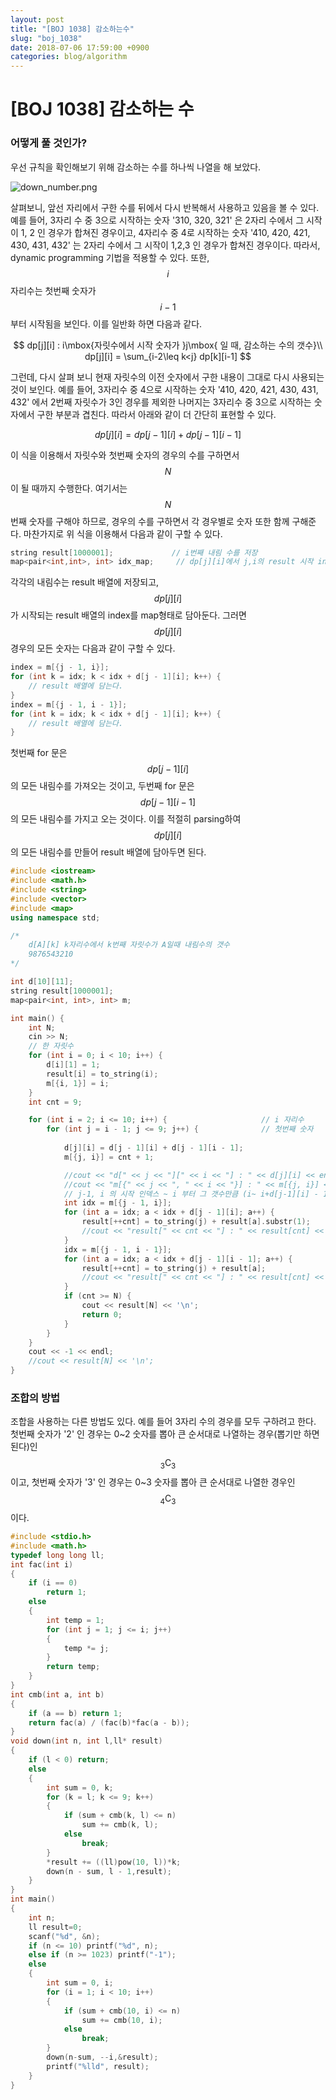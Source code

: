 ```yaml
---
layout: post
title: "[BOJ 1038] 감소하는수"
slug: "boj_1038"
date: 2018-07-06 17:59:00 +0900
categories: blog/algorithm
---
```






# [BOJ 1038] 감소하는 수

### 어떻게 풀 것인가?

 우선 규칙을 확인해보기 위해 감소하는 수를 하나씩 나열을 해 보았다. 

![down_number.png](https://github.com/sjnov11/sjnov11.github.com/blob/master/_img/2018/07/06/down_number.png?raw=true) 



 살펴보니, 앞선 자리에서 구한 수를 뒤에서 다시 반복해서 사용하고 있음을 볼 수 있다. 예를 들어, 3자리 수 중 3으로 시작하는 숫자 '310, 320, 321' 은 2자리 수에서 그 시작이 1, 2 인 경우가 합쳐진 경우이고, 4자리수 중 4로 시작하는 숫자 '410, 420, 421, 430, 431, 432' 는 2자리 수에서 그 시작이 1,2,3 인 경우가 합쳐진 경우이다. 따라서, dynamic programming 기법을 적용할 수 있다. 또한, $$i$$ 자리수는 첫번째 숫자가 $$i-1$$부터 시작됨을 보인다. 이를 일반화 하면 다음과 같다. 


$$
dp[j][i] : i\mbox{자릿수에서 시작 숫자가 }j\mbox{ 일 때, 감소하는 수의 갯수}\\
dp[j][i] = \sum_{i-2\leq k<j} dp[k][i-1]
$$


 그런데, 다시 살펴 보니 현재 자릿수의 이전 숫자에서 구한 내용이 그대로 다시 사용되는 것이 보인다. 예를 들어, 3자리수 중 4으로 시작하는 숫자 '410, 420, 421, 430, 431, 432' 에서 2번째 자릿수가 3인 경우를 제외한 나머지는 3자리수 중 3으로 시작하는 숫자에서 구한 부분과 겹친다. 따라서 아래와 같이 더 간단히 표현할 수 있다.


$$
dp[j][i] = dp[j-1][i] +dp[j-1][i-1]
$$


 이 식을 이용해서 자릿수와 첫번째 숫자의 경우의 수를 구하면서 $$N$$이 될 때까지 수행한다. 여기서는 $$N$$ 번째 숫자를 구해야 하므로, 경우의 수를 구하면서 각 경우별로 숫자 또한 함께 구해준다. 마찬가지로 위 식을 이용해서 다음과 같이 구할 수 있다.



```c++
string result[1000001];				// i번째 내림 수를 저장
map<pair<int,int>, int> idx_map;	 // dp[j][i]에서 j,i의 result 시작 index를 저장
```



 각각의 내림수는 result 배열에 저장되고, $$dp[j][i]$$ 가 시작되는 result 배열의 index를 map형태로 담아둔다. 그러면 $$dp[j][i]$$ 경우의 모든 숫자는 다음과 같이 구할 수 있다.



```c++
index = m[{j - 1, i}];
for (int k = idx; k < idx + d[j - 1][i]; k++) {
   	// result 배열에 담는다.
}
index = m[{j - 1, i - 1}];
for (int k = idx; k < idx + d[j - 1][i]; k++) {
   	// result 배열에 담는다.
}
```



 첫번째 for 문은 $$dp[j-1][i]$$ 의 모든 내림수를 가져오는 것이고, 두번째 for 문은 $$dp[j-1][i-1]$$ 의 모든 내림수를 가지고 오는 것이다. 이를 적절히 parsing하여 $$dp[j][i]$$ 의 모든 내림수를 만들어 result 배열에 담아두면 된다.



```c++
#include <iostream>
#include <math.h>
#include <string>
#include <vector>
#include <map>
using namespace std;

/*
	d[A][k] k자리수에서 k번째 자릿수가 A일때 내림수의 갯수
	9876543210
*/

int d[10][11];
string result[1000001];
map<pair<int, int>, int> m;

int main() {
	int N;
	cin >> N;
	// 한 자릿수
	for (int i = 0; i < 10; i++) {
		d[i][1] = 1;
		result[i] = to_string(i);
		m[{i, 1}] = i;		
	}
	int cnt = 9;

	for (int i = 2; i <= 10; i++) {						// i 자리수
		for (int j = i - 1; j <= 9; j++) {				// 첫번째 숫자
			
			d[j][i] = d[j - 1][i] + d[j - 1][i - 1];
			m[{j, i}] = cnt + 1;

			//cout << "d[" << j << "][" << i << "] : " << d[j][i] << endl;
			//cout << "m[{" << j << ", " << i << "}] : " << m[{j, i}] << endl;
			// j-1, i 의 시작 인덱스 ~ i 부터 그 갯수만큼 (i~ i+d[j-1][i] - 1)
			int idx = m[{j - 1, i}];
			for (int a = idx; a < idx + d[j - 1][i]; a++) {
				result[++cnt] = to_string(j) + result[a].substr(1);
				//cout << "result[" << cnt << "] : " << result[cnt] << endl;
			}
			idx = m[{j - 1, i - 1}];
			for (int a = idx; a < idx + d[j - 1][i - 1]; a++) {
				result[++cnt] = to_string(j) + result[a];
				//cout << "result[" << cnt << "] : " << result[cnt] << endl;
			}
			if (cnt >= N) {				
				cout << result[N] << '\n';
				return 0;
			}			
		}
	}
	cout << -1 << endl;
	//cout << result[N] << '\n';
}
```





 

### 조합의 방법

 조합을 사용하는 다른 방법도 있다. 예를 들어 3자리 수의 경우를 모두 구하려고 한다. 첫번째 숫자가 '2' 인 경우는 0~2 숫자를 뽑아 큰 순서대로 나열하는 경우(뽑기만 하면된다)인 $$_{3}\mathrm{C}_{3}$$ 이고, 첫번째 숫자가 '3' 인 경우는 0~3 숫자를 뽑아 큰 순서대로 나열한 경우인 $$_{4}\mathrm{C}_{3}$$ 이다. 



```c++
#include <stdio.h>
#include <math.h>
typedef long long ll;
int fac(int i)
{
	if (i == 0)
		return 1;
	else
	{
		int temp = 1;
		for (int j = 1; j <= i; j++)
		{
			temp *= j;
		}
		return temp;
	}
}
int cmb(int a, int b)
{
	if (a == b) return 1;
	return fac(a) / (fac(b)*fac(a - b));
}
void down(int n, int l,ll* result)
{
	if (l < 0) return;
	else
	{
		int sum = 0, k;
		for (k = l; k <= 9; k++)
		{
			if (sum + cmb(k, l) <= n)
				sum += cmb(k, l);
			else
				break;
		}
		*result += ((ll)pow(10, l))*k;
		down(n - sum, l - 1,result);
	}
}
int main()
{
	int n;
    ll result=0;
	scanf("%d", &n);
	if (n <= 10) printf("%d", n);
	else if (n >= 1023) printf("-1");
	else
	{
		int sum = 0, i;
		for (i = 1; i < 10; i++)
		{
			if (sum + cmb(10, i) <= n)
				sum += cmb(10, i);
			else
				break;
		}
		down(n-sum, --i,&result);
		printf("%lld", result);
	}
}
```

